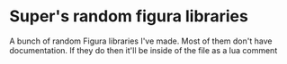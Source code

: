 # Super's random figura libraries
A bunch of random Figura libraries I've made. Most of them don't have documentation. If they do then it'll be inside of the file as a lua comment
